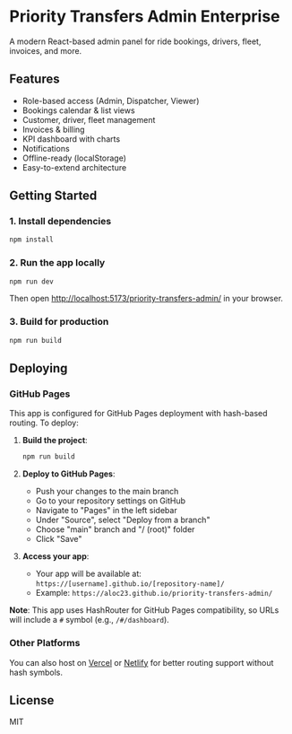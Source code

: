 # Priority Transfers Admin Enterprise

A modern React-based admin panel for ride bookings, drivers, fleet, invoices, and more.

## Features

- Role-based access (Admin, Dispatcher, Viewer)
- Bookings calendar & list views
- Customer, driver, fleet management
- Invoices & billing
- KPI dashboard with charts
- Notifications
- Offline-ready (localStorage)
- Easy-to-extend architecture

## Getting Started

### 1. Install dependencies
```bash
npm install
```

### 2. Run the app locally
```bash
npm run dev
```
Then open [http://localhost:5173/priority-transfers-admin/](http://localhost:5173/priority-transfers-admin/) in your browser.

### 3. Build for production
```bash
npm run build
```

## Deploying

### GitHub Pages

This app is configured for GitHub Pages deployment with hash-based routing. To deploy:

1. **Build the project**:
   ```bash
   npm run build
   ```

2. **Deploy to GitHub Pages**:
   - Push your changes to the main branch
   - Go to your repository settings on GitHub
   - Navigate to "Pages" in the left sidebar
   - Under "Source", select "Deploy from a branch"
   - Choose "main" branch and "/ (root)" folder
   - Click "Save"

3. **Access your app**:
   - Your app will be available at: `https://[username].github.io/[repository-name]/`
   - Example: `https://aloc23.github.io/priority-transfers-admin/`

**Note**: This app uses HashRouter for GitHub Pages compatibility, so URLs will include a `#` symbol (e.g., `/#/dashboard`).

### Other Platforms

You can also host on [Vercel](https://vercel.com/) or [Netlify](https://netlify.com/) for better routing support without hash symbols.

## License

MIT